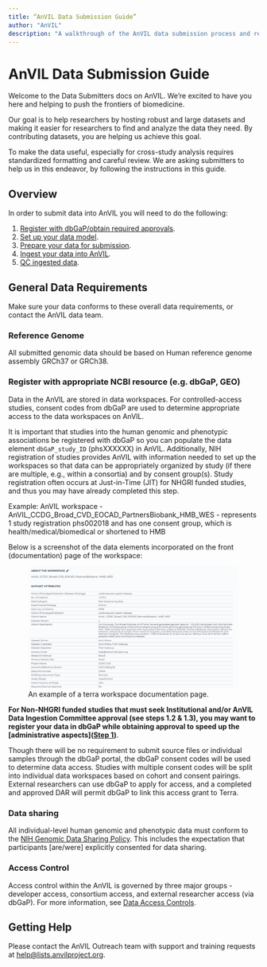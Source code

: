 ```yaml
---
title: “AnVIL Data Submission Guide”
author: "AnVIL"
description: "A walkthrough of the AnVIL data submission process and requirements."
---
```


# AnVIL Data Submission Guide

<hero>Welcome to the Data Submitters docs on AnVIL. We’re excited to have you here and helping to push the frontiers of  biomedicine. 

Our goal is to help researchers by hosting robust and large datasets and making it easier for researchers to find and analyze the data they need. By contributing datasets, you are helping us achieve this goal.

To make the data useful, especially for cross-study analysis requires standardized formatting and careful review. We are asking submitters to help us in this endeavor, by following the instructions in this guide.</hero>

## Overview

In order to submit data into AnVIL you will need to do the following:

1. [Register with dbGaP/obtain required approvals](/learn/data-submitters/submission-guide/data-approval-process).
1. [Set up your data model](/learn/data-submitters/submission-guide/set-up-a-data-model).
1. [Prepare your data for submission](/learn/data-submitters/submission-guide/prepare-for-submission).
1. [Ingest your data into AnVIL](/learn/data-submitters/submission-guide/ingesting-data).
1. [QC ingested data](/learn/data-submitters/submission-guide/qc-data).

## General Data Requirements 
Make sure your data conforms to these overall data requirements, or contact the AnVIL data team.      

### Reference Genome 
All submitted genomic data should be based on Human reference genome assembly GRCh37 or GRCh38.

### Register with appropriate NCBI resource (e.g. dbGaP, GEO)
Data in the AnVIL are stored in data workspaces. For controlled-access studies, consent codes from dbGaP are used to determine appropriate access to the data workspaces on AnVIL.    

It is important that studies into the human genomic and phenotypic associations be registered with dbGaP so you can populate the data element `dbGaP_study_ID` (phsXXXXXX) in AnVIL. Additionally, NIH registration of studies provides AnVIL with information needed to set up the workspaces so that data can be appropriately organized by study (if there are multiple, e.g., within a consortia) and by consent group(s). Study registration often occurs at Just-in-Time (JIT) for NHGRI funded studies, and thus you may have already completed this step. 

Example:  AnVIL workspace - AnVIL_CCDG_Broad_CVD_EOCAD_PartnersBiobank_HMB_WES - represents 1 study registration phs002018 and has one consent group, which is health/medical/biomedical or shortened to HMB

Below is a screenshot of the data elements incorporated on the front (documentation) page of the workspace:

<figure>
<img src="./_images/terra-workspace.png" alt="A terra workspace."/>
<figure-caption>An example of a terra workspace documentation page.</figure-caption>
</figure>

  
**For Non-NHGRI funded studies that must seek Institutional and/or AnVIL Data Ingestion Committee approval (see steps 1.2 & 1.3), you may want to register your data in dbGaP while obtaining approval to speed up the [administrative aspects]([Step 1](/learn/data-submitters/submission-guide/data-approval-process))**.   
 

Though there will be no requirement to submit source files or individual samples through the dbGaP portal, the dbGaP consent codes will be used to determine data access. Studies with multiple consent codes will be split into individual data workspaces based on cohort and consent pairings. External researchers can use dbGaP to apply for access, and a completed and approved DAR will permit dbGaP to link this access grant to Terra.

### Data sharing    
All individual-level human genomic and phenotypic data must conform to the [NIH Genomic Data Sharing Policy](https://www.genome.gov/about-nhgri/Policies-Guidance/Genomic-Data-Sharing). This includes the expectation that participants [are/were] explicitly consented for data sharing.    

### Access Control    
Access control within the AnVIL is governed by three major groups - developer access, consortium access, and external researcher access (via dbGaP). For more information, see [Data Access Controls](/learn/accessing-data/data-access-controls).



## Getting Help

Please contact the AnVIL Outreach team with support and training requests at <help@lists.anvilproject.org>.

